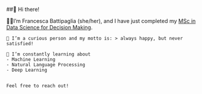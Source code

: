 ##👋 Hi there!
	
🙋‍♀️I’m Francesca Battipaglia (she/her), and I have just completed my [MSc in Data Science for Decision Making](https://www.maastrichtuniversity.nl/education/partner-program-master/data-science-decision-making).
	
	
	👀 I’m a curious person and my motto is: > always happy, but never satisfied!
	
	🌱 I’m constantly learning about
	- Machine Learning
	- Natural Language Processing
	- Deep Learning
	
	
	Feel free to reach out!
